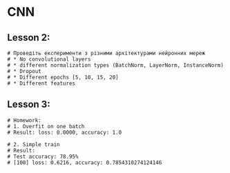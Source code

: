# CNN

## Lesson 2:

    # Проведіть експерименти з різними архітектурами нейронних мереж
    # * No convolutional layers
    # * different normalization types (BatchNorm, LayerNorm, InstanceNorm)
    # * Dropout
    # * Different epochs [5, 10, 15, 20]
    # * Different features

## Lesson 3:

    # Homework: 
    # 1. Overfit on one batch
    # Result: loss: 0.0000, accuracy: 1.0

    # 2. Simple train
    # Result:
    # Test accuracy: 78.95%
    # [100] loss: 0.6216, accuracy: 0.7854310274124146

